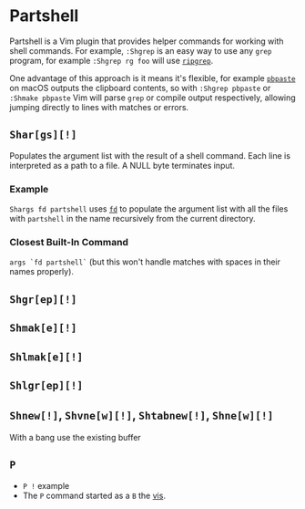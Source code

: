 # Partshell

Partshell is a Vim plugin that provides helper commands for working with shell commands. For example, `:Shgrep` is an easy way to use any `grep` program, for example `:Shgrep rg foo` will use [`ripgrep`](https://github.com/BurntSushi/ripgrep).

One advantage of this approach is it means it's flexible, for example [`pbpaste`](https://ss64.com/mac/pbpaste.html) on macOS outputs the clipboard contents, so with `:Shgrep pbpaste` or `:Shmake pbpaste` Vim will parse `grep` or compile output respectively, allowing jumping directly to lines with matches or errors.

## `Shar[gs][!]`

Populates the argument list with the result of a shell command. Each line is interpreted as a path to a file. A NULL byte terminates input.

### Example

`Shargs fd partshell` uses [`fd`](https://github.com/sharkdp/fd) to populate the argument list with all the files with `partshell` in the name recursively from the current directory.

### Closest Built-In Command

<p><code>args `fd partshell`</code> (but this won't handle matches with spaces in their names properly).</p>

## `Shgr[ep][!]`

## `Shmak[e][!]`

## `Shlmak[e][!]`

## `Shlgr[ep][!]`

## `Shnew[!]`, `Shvne[w][!]`, `Shtabnew[!]`, `Shne[w][!]`

With a bang use the existing buffer

## `P`

- `P !` example
- The `P` command started as a  `B` the [vis](https://www.vim.org/scripts/script.php?script_id=1195).



